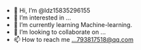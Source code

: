 - 👋 Hi, I’m @ldz15835296155
- 👀 I’m interested in ...
- 🌱 I’m currently learning Machine-learning.
- 💞️ I’m looking to collaborate on ...
- 📫 How to reach me ...793817518@qq.com

<!---
ldz15835296155/ldz15835296155 is a ✨ special ✨ repository because its `README.md` (this file) appears on your GitHub profile.
You can click the Preview link to take a look at your changes.
--->
